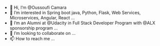 - 👋 Hi, I’m @Oussoufi Camara
- 👀 I’m interested in Spring boot java, Python, Flask, Web Services, Microservices, Angular, React ...
- 🌱 I’m an Alumni at @Udacity in Full Stack Developer Program with @ALX sponsorship program ...
- 💞️ I’m looking to collaborate on ...
- 📫 How to reach me ...

<!---
Oussoufi/Oussoufi is a ✨ special ✨ repository because its `README.md` (this file) appears on your GitHub profile.
You can click the Preview link to take a look at your changes.
--->
